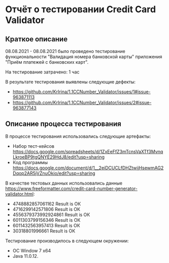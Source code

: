 # Отчёт о тестировании Credit Card Validator

## Краткое описание

08.08.2021 - 08.08.2021 было проведено тестирование функциональности "Валидация номера банковской карты" приложения "Приём платежей с банковских карт".

На тестирование затрачено: 1 час

В результате тестирования выявлены следующие дефекты:
* https://github.com/KrIrina/1.1CCNumber_Validator/issues/1#issue-963871113
* https://github.com/KrIrina/1.1CCNumber_Validator/issues/2#issue-963877143

## Описание процесса тестирования

В процессе тестирования использовались следующие артефакты:
* Набор тест-кейсов https://docs.google.com/spreadsheets/d/1ZxEeFfZ3mTcnsVaXTf3MvnqLkroeBP9tgQNYE29HdJ8/edit?usp=sharing
* Код программы https://docs.google.com/document/d/1__2eiDCUCLfDHZtwijHsewmAG2Dqop2AR5jVZnuOkio/edit?usp=sharing


В качестве тестовых данных использовались данные https://www.freeformatter.com/credit-card-number-generator-validator.html:
* 4748882857061162  Result is ОК
* 4716299142571806  Result is ОК
* 4556379373992924861  Result is ОК
* 6011303799156346  Result is ОК
* 6011432563957413  Result is ОК
* 30318801996661  Result is ОК

Тестирование производилось в следующем окружении:
* OC Window 7 x64
* Java 11.0.12.
